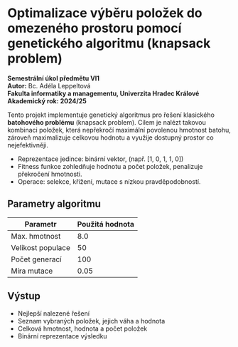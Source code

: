 # Optimalizace výběru položek do omezeného prostoru pomocí genetického algoritmu (knapsack problem)

**Semestrální úkol předmětu VI1** <br>
**Autor:** Bc. Adéla Leppeltová <br>
**Fakulta informatiky a managementu, Univerzita Hradec Králové** <br>
**Akademický rok: 2024/25** <br>

Tento projekt implementuje genetický algoritmus pro řešení klasického **batohového problému** (knapsack problem).
Cílem je nalézt takovou kombinaci položek, která nepřekročí maximální povolenou hmotnost batohu, zároveň maximalizuje celkovou hodnotu a využije dostupný prostor co nejefektivněji.

- Reprezentace jedince: binární vektor, (např. [1, 0, 1, 1, 0])
- Fitness funkce zohledňuje hodnotu a počet položek, penalizuje překročení hmotnosti.
- Operace: selekce, křížení, mutace s nízkou pravděpodobností.

## Parametry algoritmu

| Parametr          | Použitá hodnota |
| ----------------- | --------------- |
| Max. hmotnost     | 8.0             |
| Velikost populace | 50              |
| Počet generací    | 100             |
| Míra mutace       | 0.05            |

## Výstup

- Nejlepší nalezené řešení
- Seznam vybraných položek, jejich váha a hodnota
- Celková hmotnost, hodnota a počet položek
- Binární reprezentace výsledku
